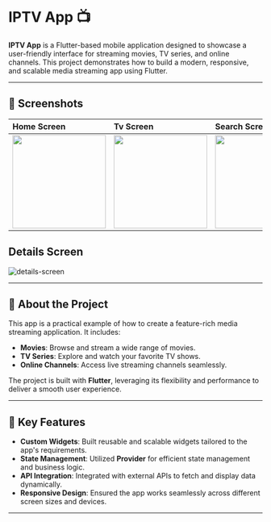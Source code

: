 # IPTV App 📺

**IPTV App** is a Flutter-based mobile application designed to showcase a user-friendly interface for streaming movies, TV series, and online channels. This project demonstrates how to build a modern, responsive, and scalable media streaming app using Flutter.

---
## 📸 **Screenshots**

| Home Screen         | Tv Screen          | Search Screen             | 
| :-------------------- | :---------------------- | :---------------------- | 
|<img src="https://github.com/user-attachments/assets/95f2f6fd-8ac2-4565-921c-0218bbe75331" width="185"/>|<img src="https://github.com/user-attachments/assets/a749c34f-1cb3-4964-8d2d-74e7cc3f26df" width="185" />| <img src="https://github.com/user-attachments/assets/687b9b7d-9774-4396-83fa-9efb527e7293" width="185" /> | 

Details Screen
---

![details-screen](https://github.com/user-attachments/assets/af6ba3fd-743a-4c56-aa3b-c2dae8664955)

---

## 🚀 **About the Project**

This app is a practical example of how to create a feature-rich media streaming application. It includes:

- **Movies**: Browse and stream a wide range of movies.
- **TV Series**: Explore and watch your favorite TV shows.
- **Online Channels**: Access live streaming channels seamlessly.

The project is built with **Flutter**, leveraging its flexibility and performance to deliver a smooth user experience.

---

## 🌟 **Key Features**

- **Custom Widgets**: Built reusable and scalable widgets tailored to the app's requirements.
- **State Management**: Utilized **Provider** for efficient state management and business logic.
- **API Integration**: Integrated with external APIs to fetch and display data dynamically.
- **Responsive Design**: Ensured the app works seamlessly across different screen sizes and devices.

---
